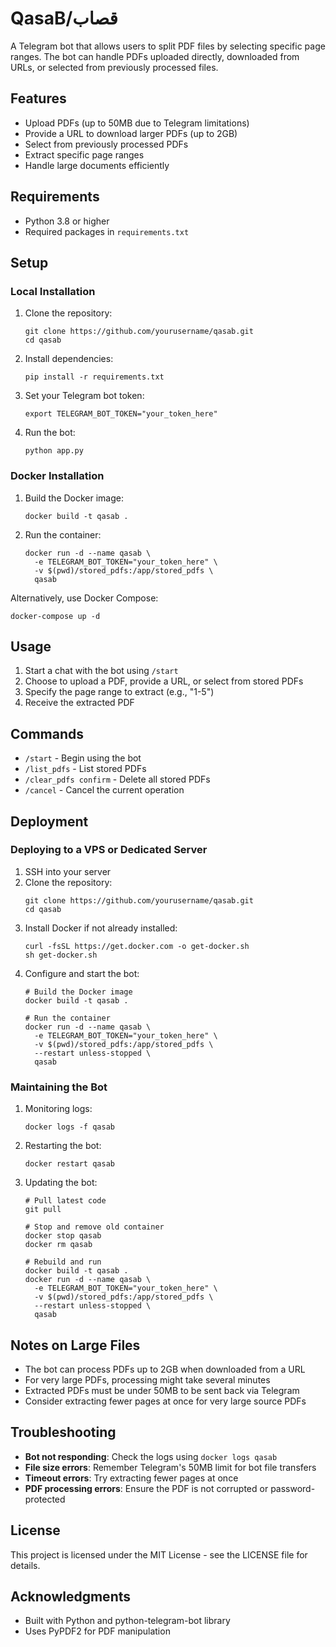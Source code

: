 # QasaB/قصاب
A Telegram bot that allows users to split PDF files by selecting specific page ranges. The bot can handle PDFs uploaded directly, downloaded from URLs, or selected from previously processed files.

## Features
- Upload PDFs (up to 50MB due to Telegram limitations)
- Provide a URL to download larger PDFs (up to 2GB)
- Select from previously processed PDFs
- Extract specific page ranges
- Handle large documents efficiently

## Requirements
- Python 3.8 or higher
- Required packages in `requirements.txt`

## Setup

### Local Installation
1. Clone the repository:
   ```
   git clone https://github.com/yourusername/qasab.git
   cd qasab
   ```

2. Install dependencies:
   ```
   pip install -r requirements.txt
   ```

3. Set your Telegram bot token:
   ```
   export TELEGRAM_BOT_TOKEN="your_token_here"
   ```

4. Run the bot:
   ```
   python app.py
   ```

### Docker Installation

1. Build the Docker image:
   ```
   docker build -t qasab .
   ```

2. Run the container:
   ```
   docker run -d --name qasab \
     -e TELEGRAM_BOT_TOKEN="your_token_here" \
     -v $(pwd)/stored_pdfs:/app/stored_pdfs \
     qasab
   ```

Alternatively, use Docker Compose:
```
docker-compose up -d
```

## Usage

1. Start a chat with the bot using `/start`
2. Choose to upload a PDF, provide a URL, or select from stored PDFs
3. Specify the page range to extract (e.g., "1-5")
4. Receive the extracted PDF

## Commands

- `/start` - Begin using the bot
- `/list_pdfs` - List stored PDFs
- `/clear_pdfs confirm` - Delete all stored PDFs
- `/cancel` - Cancel the current operation

## Deployment

### Deploying to a VPS or Dedicated Server

1. SSH into your server
2. Clone the repository:
   ```
   git clone https://github.com/yourusername/qasab.git
   cd qasab
   ```
3. Install Docker if not already installed:
   ```
   curl -fsSL https://get.docker.com -o get-docker.sh
   sh get-docker.sh
   ```
4. Configure and start the bot:
   ```
   # Build the Docker image
   docker build -t qasab .
   
   # Run the container
   docker run -d --name qasab \
     -e TELEGRAM_BOT_TOKEN="your_token_here" \
     -v $(pwd)/stored_pdfs:/app/stored_pdfs \
     --restart unless-stopped \
     qasab
   ```

### Maintaining the Bot

1. Monitoring logs:
   ```
   docker logs -f qasab
   ```

2. Restarting the bot:
   ```
   docker restart qasab
   ```

3. Updating the bot:
   ```
   # Pull latest code
   git pull
   
   # Stop and remove old container
   docker stop qasab
   docker rm qasab
   
   # Rebuild and run
   docker build -t qasab .
   docker run -d --name qasab \
     -e TELEGRAM_BOT_TOKEN="your_token_here" \
     -v $(pwd)/stored_pdfs:/app/stored_pdfs \
     --restart unless-stopped \
     qasab
   ```

## Notes on Large Files

- The bot can process PDFs up to 2GB when downloaded from a URL
- For very large PDFs, processing might take several minutes
- Extracted PDFs must be under 50MB to be sent back via Telegram
- Consider extracting fewer pages at once for very large source PDFs

## Troubleshooting

- **Bot not responding**: Check the logs using `docker logs qasab`
- **File size errors**: Remember Telegram's 50MB limit for bot file transfers
- **Timeout errors**: Try extracting fewer pages at once
- **PDF processing errors**: Ensure the PDF is not corrupted or password-protected

## License

This project is licensed under the MIT License - see the LICENSE file for details.

## Acknowledgments

- Built with Python and python-telegram-bot library
- Uses PyPDF2 for PDF manipulation
